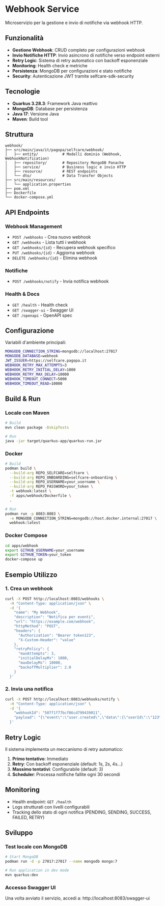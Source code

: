 # Webhook Service

Microservizio per la gestione e invio di notifiche via webhook HTTP.

## Funzionalità

- **Gestione Webhook**: CRUD completo per configurazioni webhook
- **Invio Notifiche HTTP**: Invio asincrono di notifiche verso endpoint esterni
- **Retry Logic**: Sistema di retry automatico con backoff esponenziale
- **Monitoring**: Health check e metriche
- **Persistenza**: MongoDB per configurazioni e stato notifiche
- **Security**: Autenticazione JWT tramite selfcare-sdk-security

## Tecnologie

- **Quarkus 3.28.3**: Framework Java reattivo
- **MongoDB**: Database per persistenza
- **Java 17**: Versione Java
- **Maven**: Build tool

## Struttura

```
webhook/
├── src/main/java/it/pagopa/selfcare/webhook/
│   ├── entity/           # Modelli dominio (Webhook, WebhookNotification)
│   ├── repository/       # Repository MongoDB Panache
│   ├── service/          # Business logic e invio HTTP
│   ├── resource/         # REST endpoints
│   └── dto/              # Data Transfer Objects
├── src/main/resources/
│   └── application.properties
├── pom.xml
├── Dockerfile
└── docker-compose.yml
```

## API Endpoints

### Webhook Management

- `POST /webhooks` - Crea nuovo webhook
- `GET /webhooks` - Lista tutti i webhook
- `GET /webhooks/{id}` - Recupera webhook specifico
- `PUT /webhooks/{id}` - Aggiorna webhook
- `DELETE /webhooks/{id}` - Elimina webhook

### Notifiche

- `POST /webhooks/notify` - Invia notifica webhook

### Health & Docs

- `GET /health` - Health check
- `GET /swagger-ui` - Swagger UI
- `GET /openapi` - OpenAPI spec

## Configurazione

Variabili d'ambiente principali:

```bash
MONGODB_CONNECTION_STRING=mongodb://localhost:27017
MONGODB_DATABASE=webhook
JWT_ISSUER=https://selfcare.pagopa.it
WEBHOOK_RETRY_MAX_ATTEMPTS=3
WEBHOOK_RETRY_INITIAL_DELAY=1000
WEBHOOK_RETRY_MAX_DELAY=10000
WEBHOOK_TIMEOUT_CONNECT=5000
WEBHOOK_TIMEOUT_READ=10000
```

## Build & Run

### Locale con Maven

```bash
# Build
mvn clean package -DskipTests

# Run
java -jar target/quarkus-app/quarkus-run.jar
```

### Docker

```bash
# Build
podman build \
  --build-arg REPO_SELFCARE=selfcare \
  --build-arg REPO_ONBOARDING=selfcare-onboarding \
  --build-arg REPO_USERNAME=your_username \
  --build-arg REPO_PASSWORD=your_token \
  -t webhook:latest \
  -f apps/webhook/Dockerfile \
  .

# Run
podman run -p 8083:8083 \
  -e MONGODB_CONNECTION_STRING=mongodb://host.docker.internal:27017 \
  webhook:latest
```

### Docker Compose

```bash
cd apps/webhook
export GITHUB_USERNAME=your_username
export GITHUB_TOKEN=your_token
docker-compose up
```

## Esempio Utilizzo

### 1. Crea un webhook

```bash
curl -X POST http://localhost:8083/webhooks \
  -H "Content-Type: application/json" \
  -d '{
    "name": "My Webhook",
    "description": "Notifica per eventi",
    "url": "https://example.com/webhook",
    "httpMethod": "POST",
    "headers": {
      "Authorization": "Bearer token123",
      "X-Custom-Header": "value"
    },
    "retryPolicy": {
      "maxAttempts": 3,
      "initialDelayMs": 1000,
      "maxDelayMs": 10000,
      "backoffMultiplier": 2.0
    }
  }'
```

### 2. Invia una notifica

```bash
curl -X POST http://localhost:8083/webhooks/notify \
  -H "Content-Type: application/json" \
  -d '{
    "webhookId": "507f1f77bcf86cd799439011",
    "payload": "{\"event\":\"user.created\",\"data\":{\"userId\":\"123\"}}"
  }'
```

## Retry Logic

Il sistema implementa un meccanismo di retry automatico:

1. **Primo tentativo**: Immediato
2. **Retry**: Con backoff esponenziale (default: 1s, 2s, 4s...)
3. **Massimo tentativi**: Configurabile (default: 3)
4. **Scheduler**: Processa notifiche fallite ogni 30 secondi

## Monitoring

- Health endpoint: `GET /health`
- Logs strutturati con livelli configurabili
- Tracking dello stato di ogni notifica (PENDING, SENDING, SUCCESS, FAILED, RETRY)

## Sviluppo

### Test locale con MongoDB

```bash
# Start MongoDB
podman run -d -p 27017:27017 --name mongodb mongo:7

# Run application in dev mode
mvn quarkus:dev
```

### Accesso Swagger UI

Una volta avviato il servizio, accedi a:
http://localhost:8083/swagger-ui
